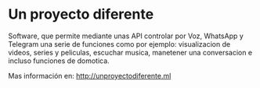 # Un proyecto diferente

Software, que permite mediante unas API controlar por Voz, WhatsApp y Telegram una serie de funciones como por ejemplo: visualizacion de videos, series y peliculas, escuchar musica, manetener una conversacion e incluso funciones de domotica.

Mas información en: http://unproyectodiferente.ml
